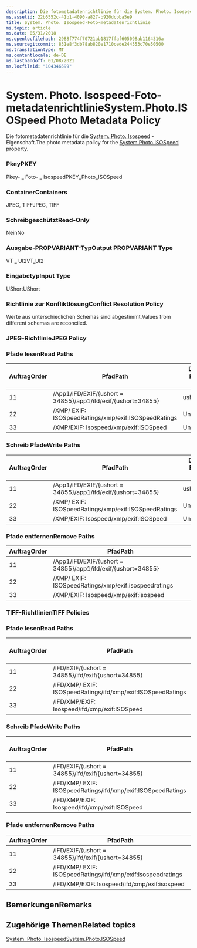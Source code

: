 ```yaml
---
description: Die fotometadatenrichtlinie für die System. Photo. Isospeed-Eigenschaft.
ms.assetid: 22b5552c-41b1-4090-a827-b920dcbba5e9
title: System. Photo. Isospeed-Foto-metadatenrichtlinie
ms.topic: article
ms.date: 05/31/2018
ms.openlocfilehash: 2988f774f70721ab1817ffaf605098ab1164316a
ms.sourcegitcommit: 831e8f3db78ab820e1710cede244553c70e50500
ms.translationtype: MT
ms.contentlocale: de-DE
ms.lasthandoff: 01/08/2021
ms.locfileid: "104346599"
---
```

# <a name="systemphotoisospeed-photo-metadata-policy"></a><span data-ttu-id="39025-103">System. Photo. Isospeed-Foto-metadatenrichtlinie</span><span class="sxs-lookup"><span data-stu-id="39025-103">System.Photo.ISOSpeed Photo Metadata Policy</span></span>

<span data-ttu-id="39025-104">Die fotometadatenrichtlinie für die [System. Photo. Isospeed](../properties/props-system-photo-focallengthinfilm.md) -Eigenschaft.</span><span class="sxs-lookup"><span data-stu-id="39025-104">The photo metadata policy for the [System.Photo.ISOSpeed](../properties/props-system-photo-focallengthinfilm.md) property.</span></span>

### <a name="pkey"></a><span data-ttu-id="39025-105">Pkey</span><span class="sxs-lookup"><span data-stu-id="39025-105">PKEY</span></span>

<span data-ttu-id="39025-106">Pkey- \_ Foto- \_ Isospeed</span><span class="sxs-lookup"><span data-stu-id="39025-106">PKEY\_Photo\_ISOSpeed</span></span>

### <a name="containers"></a><span data-ttu-id="39025-107">Container</span><span class="sxs-lookup"><span data-stu-id="39025-107">Containers</span></span>

<span data-ttu-id="39025-108">JPEG, TIFF</span><span class="sxs-lookup"><span data-stu-id="39025-108">JPEG, TIFF</span></span>

### <a name="read-only"></a><span data-ttu-id="39025-109">Schreibgeschützt</span><span class="sxs-lookup"><span data-stu-id="39025-109">Read-Only</span></span>

<span data-ttu-id="39025-110">Nein</span><span class="sxs-lookup"><span data-stu-id="39025-110">No</span></span>

### <a name="output-propvariant-type"></a><span data-ttu-id="39025-111">Ausgabe-PROPVARIANT-Typ</span><span class="sxs-lookup"><span data-stu-id="39025-111">Output PROPVARIANT Type</span></span>

<span data-ttu-id="39025-112">VT \_ UI2</span><span class="sxs-lookup"><span data-stu-id="39025-112">VT\_UI2</span></span>

### <a name="input-type"></a><span data-ttu-id="39025-113">Eingabetyp</span><span class="sxs-lookup"><span data-stu-id="39025-113">Input Type</span></span>

<span data-ttu-id="39025-114">UShort</span><span class="sxs-lookup"><span data-stu-id="39025-114">UShort</span></span>

### <a name="conflict-resolution-policy"></a><span data-ttu-id="39025-115">Richtlinie zur Konfliktlösung</span><span class="sxs-lookup"><span data-stu-id="39025-115">Conflict Resolution Policy</span></span>

<span data-ttu-id="39025-116">Werte aus unterschiedlichen Schemas sind abgestimmt.</span><span class="sxs-lookup"><span data-stu-id="39025-116">Values from different schemas are reconciled.</span></span>

### <a name="jpeg-policy"></a><span data-ttu-id="39025-117">JPEG-Richtlinie</span><span class="sxs-lookup"><span data-stu-id="39025-117">JPEG Policy</span></span>

### <a name="read-paths"></a><span data-ttu-id="39025-118">Pfade lesen</span><span class="sxs-lookup"><span data-stu-id="39025-118">Read Paths</span></span>



| <span data-ttu-id="39025-119">Auftrag</span><span class="sxs-lookup"><span data-stu-id="39025-119">Order</span></span> | <span data-ttu-id="39025-120">Pfad</span><span class="sxs-lookup"><span data-stu-id="39025-120">Path</span></span>                                    | <span data-ttu-id="39025-121">Datenträger Format</span><span class="sxs-lookup"><span data-stu-id="39025-121">Disk Format</span></span> |
|-------|-----------------------------------------|-------------|
| <span data-ttu-id="39025-122">1</span><span class="sxs-lookup"><span data-stu-id="39025-122">1</span></span>     | <span data-ttu-id="39025-123">/App1/IFD/EXIF/{ushort = 34855}</span><span class="sxs-lookup"><span data-stu-id="39025-123">/app1/ifd/exif/{ushort=34855}</span></span>           | <span data-ttu-id="39025-124">ushort</span><span class="sxs-lookup"><span data-stu-id="39025-124">ushort</span></span>      |
| <span data-ttu-id="39025-125">2</span><span class="sxs-lookup"><span data-stu-id="39025-125">2</span></span>     | <span data-ttu-id="39025-126">/XMP/ <xmpseq> EXIF: ISOSpeedRatings</span><span class="sxs-lookup"><span data-stu-id="39025-126">/xmp/<xmpseq>exif:ISOSpeedRatings</span></span> | <span data-ttu-id="39025-127">Unicode</span><span class="sxs-lookup"><span data-stu-id="39025-127">unicode</span></span>     |
| <span data-ttu-id="39025-128">3</span><span class="sxs-lookup"><span data-stu-id="39025-128">3</span></span>     | <span data-ttu-id="39025-129">/XMP/EXIF: Isospeed</span><span class="sxs-lookup"><span data-stu-id="39025-129">/xmp/exif:ISOSpeed</span></span>                      | <span data-ttu-id="39025-130">Unicode</span><span class="sxs-lookup"><span data-stu-id="39025-130">unicode</span></span>     |



 

### <a name="write-paths"></a><span data-ttu-id="39025-131">Schreib Pfade</span><span class="sxs-lookup"><span data-stu-id="39025-131">Write Paths</span></span>



| <span data-ttu-id="39025-132">Auftrag</span><span class="sxs-lookup"><span data-stu-id="39025-132">Order</span></span> | <span data-ttu-id="39025-133">Pfad</span><span class="sxs-lookup"><span data-stu-id="39025-133">Path</span></span>                                    | <span data-ttu-id="39025-134">Datenträger Format</span><span class="sxs-lookup"><span data-stu-id="39025-134">Disk Format</span></span> |
|-------|-----------------------------------------|-------------|
| <span data-ttu-id="39025-135">1</span><span class="sxs-lookup"><span data-stu-id="39025-135">1</span></span>     | <span data-ttu-id="39025-136">/App1/IFD/EXIF/{ushort = 34855}</span><span class="sxs-lookup"><span data-stu-id="39025-136">/app1/ifd/exif/{ushort=34855}</span></span>           | <span data-ttu-id="39025-137">ushort</span><span class="sxs-lookup"><span data-stu-id="39025-137">ushort</span></span>      |
| <span data-ttu-id="39025-138">2</span><span class="sxs-lookup"><span data-stu-id="39025-138">2</span></span>     | <span data-ttu-id="39025-139">/XMP/ <xmpseq> EXIF: ISOSpeedRatings</span><span class="sxs-lookup"><span data-stu-id="39025-139">/xmp/<xmpseq>exif:ISOSpeedRatings</span></span> | <span data-ttu-id="39025-140">Unicode</span><span class="sxs-lookup"><span data-stu-id="39025-140">unicode</span></span>     |
| <span data-ttu-id="39025-141">3</span><span class="sxs-lookup"><span data-stu-id="39025-141">3</span></span>     | <span data-ttu-id="39025-142">/XMP/EXIF: Isospeed</span><span class="sxs-lookup"><span data-stu-id="39025-142">/xmp/exif:ISOSpeed</span></span>                      | <span data-ttu-id="39025-143">Unicode</span><span class="sxs-lookup"><span data-stu-id="39025-143">unicode</span></span>     |



 

### <a name="remove-paths"></a><span data-ttu-id="39025-144">Pfade entfernen</span><span class="sxs-lookup"><span data-stu-id="39025-144">Remove Paths</span></span>



| <span data-ttu-id="39025-145">Auftrag</span><span class="sxs-lookup"><span data-stu-id="39025-145">Order</span></span> | <span data-ttu-id="39025-146">Pfad</span><span class="sxs-lookup"><span data-stu-id="39025-146">Path</span></span>                                    |
|-------|-----------------------------------------|
| <span data-ttu-id="39025-147">1</span><span class="sxs-lookup"><span data-stu-id="39025-147">1</span></span>     | <span data-ttu-id="39025-148">/App1/IFD/EXIF/{ushort = 34855}</span><span class="sxs-lookup"><span data-stu-id="39025-148">/app1/ifd/exif/{ushort=34855}</span></span>           |
| <span data-ttu-id="39025-149">2</span><span class="sxs-lookup"><span data-stu-id="39025-149">2</span></span>     | <span data-ttu-id="39025-150">/XMP/ <xmpseq> EXIF: ISOSpeedRatings</span><span class="sxs-lookup"><span data-stu-id="39025-150">/xmp/<xmpseq>exif:isospeedratings</span></span> |
| <span data-ttu-id="39025-151">3</span><span class="sxs-lookup"><span data-stu-id="39025-151">3</span></span>     | <span data-ttu-id="39025-152">/XMP/EXIF: Isospeed</span><span class="sxs-lookup"><span data-stu-id="39025-152">/xmp/exif:isospeed</span></span>                      |



 

### <a name="tiff-policies"></a><span data-ttu-id="39025-153">TIFF-Richtlinien</span><span class="sxs-lookup"><span data-stu-id="39025-153">TIFF Policies</span></span>

### <a name="read-paths"></a><span data-ttu-id="39025-154">Pfade lesen</span><span class="sxs-lookup"><span data-stu-id="39025-154">Read Paths</span></span>



| <span data-ttu-id="39025-155">Auftrag</span><span class="sxs-lookup"><span data-stu-id="39025-155">Order</span></span> | <span data-ttu-id="39025-156">Pfad</span><span class="sxs-lookup"><span data-stu-id="39025-156">Path</span></span>                                        | <span data-ttu-id="39025-157">Datenträger Format</span><span class="sxs-lookup"><span data-stu-id="39025-157">Disk Format</span></span> |
|-------|---------------------------------------------|-------------|
| <span data-ttu-id="39025-158">1</span><span class="sxs-lookup"><span data-stu-id="39025-158">1</span></span>     | <span data-ttu-id="39025-159">/IFD/EXIF/{ushort = 34855}</span><span class="sxs-lookup"><span data-stu-id="39025-159">/ifd/exif/{ushort=34855}</span></span>                    | <span data-ttu-id="39025-160">ushort</span><span class="sxs-lookup"><span data-stu-id="39025-160">ushort</span></span>      |
| <span data-ttu-id="39025-161">2</span><span class="sxs-lookup"><span data-stu-id="39025-161">2</span></span>     | <span data-ttu-id="39025-162">/IFD/XMP/ <xmpseq> EXIF: ISOSpeedRatings</span><span class="sxs-lookup"><span data-stu-id="39025-162">/ifd/xmp/<xmpseq>exif:ISOSpeedRatings</span></span> | <span data-ttu-id="39025-163">Unicode</span><span class="sxs-lookup"><span data-stu-id="39025-163">unicode</span></span>     |
| <span data-ttu-id="39025-164">3</span><span class="sxs-lookup"><span data-stu-id="39025-164">3</span></span>     | <span data-ttu-id="39025-165">/IFD/XMP/EXIF: Isospeed</span><span class="sxs-lookup"><span data-stu-id="39025-165">/ifd/xmp/exif:ISOSpeed</span></span>                      | <span data-ttu-id="39025-166">Unicode</span><span class="sxs-lookup"><span data-stu-id="39025-166">unicode</span></span>     |



 

### <a name="write-paths"></a><span data-ttu-id="39025-167">Schreib Pfade</span><span class="sxs-lookup"><span data-stu-id="39025-167">Write Paths</span></span>



| <span data-ttu-id="39025-168">Auftrag</span><span class="sxs-lookup"><span data-stu-id="39025-168">Order</span></span> | <span data-ttu-id="39025-169">Pfad</span><span class="sxs-lookup"><span data-stu-id="39025-169">Path</span></span>                                        | <span data-ttu-id="39025-170">Datenträger Format</span><span class="sxs-lookup"><span data-stu-id="39025-170">Disk Format</span></span> |
|-------|---------------------------------------------|-------------|
| <span data-ttu-id="39025-171">1</span><span class="sxs-lookup"><span data-stu-id="39025-171">1</span></span>     | <span data-ttu-id="39025-172">/IFD/EXIF/{ushort = 34855}</span><span class="sxs-lookup"><span data-stu-id="39025-172">/ifd/exif/{ushort=34855}</span></span>                    | <span data-ttu-id="39025-173">ushort</span><span class="sxs-lookup"><span data-stu-id="39025-173">ushort</span></span>      |
| <span data-ttu-id="39025-174">2</span><span class="sxs-lookup"><span data-stu-id="39025-174">2</span></span>     | <span data-ttu-id="39025-175">/IFD/XMP/ <xmpseq> EXIF: ISOSpeedRatings</span><span class="sxs-lookup"><span data-stu-id="39025-175">/ifd/xmp/<xmpseq>exif:ISOSpeedRatings</span></span> | <span data-ttu-id="39025-176">Unicode</span><span class="sxs-lookup"><span data-stu-id="39025-176">unicode</span></span>     |
| <span data-ttu-id="39025-177">3</span><span class="sxs-lookup"><span data-stu-id="39025-177">3</span></span>     | <span data-ttu-id="39025-178">/IFD/XMP/EXIF: Isospeed</span><span class="sxs-lookup"><span data-stu-id="39025-178">/ifd/xmp/exif:ISOSpeed</span></span>                      | <span data-ttu-id="39025-179">Unicode</span><span class="sxs-lookup"><span data-stu-id="39025-179">unicode</span></span>     |



 

### <a name="remove-paths"></a><span data-ttu-id="39025-180">Pfade entfernen</span><span class="sxs-lookup"><span data-stu-id="39025-180">Remove Paths</span></span>



| <span data-ttu-id="39025-181">Auftrag</span><span class="sxs-lookup"><span data-stu-id="39025-181">Order</span></span> | <span data-ttu-id="39025-182">Pfad</span><span class="sxs-lookup"><span data-stu-id="39025-182">Path</span></span>                                        |
|-------|---------------------------------------------|
| <span data-ttu-id="39025-183">1</span><span class="sxs-lookup"><span data-stu-id="39025-183">1</span></span>     | <span data-ttu-id="39025-184">/IFD/EXIF/{ushort = 34855}</span><span class="sxs-lookup"><span data-stu-id="39025-184">/ifd/exif/{ushort=34855}</span></span>                    |
| <span data-ttu-id="39025-185">2</span><span class="sxs-lookup"><span data-stu-id="39025-185">2</span></span>     | <span data-ttu-id="39025-186">/IFD/XMP/ <xmpseq> EXIF: ISOSpeedRatings</span><span class="sxs-lookup"><span data-stu-id="39025-186">/ifd/xmp/<xmpseq>exif:isospeedratings</span></span> |
| <span data-ttu-id="39025-187">3</span><span class="sxs-lookup"><span data-stu-id="39025-187">3</span></span>     | <span data-ttu-id="39025-188">/IFD/XMP/EXIF: Isospeed</span><span class="sxs-lookup"><span data-stu-id="39025-188">/ifd/xmp/exif:isospeed</span></span>                      |



 

## <a name="remarks"></a><span data-ttu-id="39025-189">Bemerkungen</span><span class="sxs-lookup"><span data-stu-id="39025-189">Remarks</span></span>

## <a name="related-topics"></a><span data-ttu-id="39025-190">Zugehörige Themen</span><span class="sxs-lookup"><span data-stu-id="39025-190">Related topics</span></span>

<dl> <dt>

[<span data-ttu-id="39025-191">System. Photo. Isospeed</span><span class="sxs-lookup"><span data-stu-id="39025-191">System.Photo.ISOSpeed</span></span>](../properties/props-system-photo-focallengthinfilm.md)
</dt> </dl>

 

 
